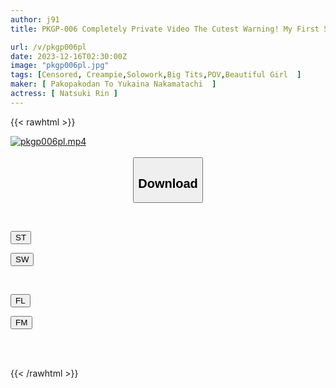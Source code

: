 ```yaml
---
author: j91
title: PKGP-006 Completely Private Video The Cutest Warning! My First Sleepover Alone With Rin Natsuki

url: /v/pkgp006pl
date: 2023-12-16T02:30:00Z
image: "pkgp006pl.jpg"
tags: [Censored, Creampie,Solowork,Big Tits,POV,Beautiful Girl	]
maker: [ Pakopakodan To Yukaina Nakamatachi  ]
actress: [ Natsuki Rin ]
---
```



{{< rawhtml >}}

<div class="video" data-videoid="Jqd0rLqOQWuJX8">
    <a href="javascript:;">
        <img src="/v/pkgp006pl/pkgp006pl.jpg" width="WIDTH" height="HEIGHT" alt="pkgp006pl.mp4" loading="lazy">
    </a>
</div>

<script type="text/javascript" src="https://j91.asia/asset/on-demand-st.js"></script>

<br>
  <link rel="stylesheet" href="https://j91.asia/asset/bs5.css">
  
  <center>
  <button class="btn btn-primary" type="button" data-bs-toggle="collapse" data-bs-target=".multi-collapse" aria-expanded="false" aria-controls="multiCollapseExample1 multiCollapseExample2"><h2>Download</h2></button></center>
</p>
<div class="row">
  <div class="col">
    <div class="collapse multi-collapse" id="multiCollapseExample1">
      <div class="card card-body">
	      	      <br>
<div class="buttons">  
<p><a href="https://streamtape.to/v/Jqd0rLqOQWuJX8" target="_blank"><button class="btn-hover color-3"><i class="fa fa-download"></i> ST</button></a></p>
<p><a href="https://flaswish.com/w5v7kzc0lopi" target="_blank"><button class="btn-hover color-2"><i class="fa fa-download"></i> SW</button></a></p></div>
    </div>
  </div>
</div>
  <div class="col">
    <div class="collapse multi-collapse" id="multiCollapseExample2">
      <div class="card card-body">
	      <br>
<div class="buttons">
<p><a href="javascript:;" target="_blank"><button class="btn-hover color-9"><i class="fa fa-download"></i> FL</button></a></p>
<p><a href="javascript:;" target="_blank"><button class="btn-hover color-8"><i class="fa fa-download"></i> FM</button></a></p></div>
<br><br>
      </div>
    </div>
  </div>
</div>

{{< /rawhtml >}}